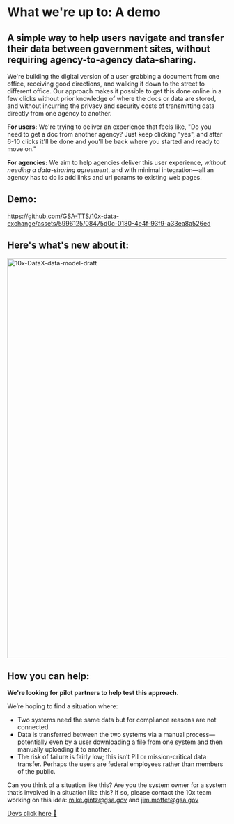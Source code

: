 # What we're up to: A demo

## A simple way to help users navigate and transfer their data between government sites, without requiring agency-to-agency data-sharing.

We're building the digital version of a user grabbing a document from one office, receiving good directions, and walking it down to the street to different office. Our approach makes it possible to get this done online in a few clicks without prior knowledge of where the docs or data are stored, and without incurring the privacy and security costs of transmitting data directly from one agency to another.

**For users:** We're trying to deliver an experience that feels like, "Do you need to get a doc from another agency? Just keep clicking "yes", and after 6-10 clicks it'll be done and you'll be back where you started and ready to move on." 

**For agencies:** We aim to help agencies deliver this user experience, *without needing a data-sharing agreement*, and with minimal integration—all an agency has to do is add links and url params to existing web pages.

## Demo:

https://github.com/GSA-TTS/10x-data-exchange/assets/5996125/08475d0c-0180-4e4f-93f9-a33ea8a526ed

## Here's what's new about it:

<img width="918" alt="10x-DataX-data-model-draft" src="https://github.com/GSA-TTS/10x-data-exchange/assets/5996125/4d58eeab-7067-46ce-8220-6cd451f5c34a">


## How you can help:

**We're looking for pilot partners to help test this approach.**

We’re hoping to find a situation where:

- Two systems need the same data but for compliance reasons are not connected.
- Data is transferred between the two systems via a manual process—potentially even by a user downloading a file from one system and then manually uploading it to another.
- The risk of failure is fairly low; this isn’t PII or mission-critical data transfer. Perhaps the users are federal employees rather than members of the public.

Can you think of a situation like this? Are you the system owner for a system that’s involved in a situation like this? If so, please contact the 10x team working on this idea: mike.gintz@gsa.gov and jim.moffet@gsa.gov

[Devs click here 🚀](https://github.com/GSA-TTS/10x-data-exchange/blob/main/DEV_SETUP.md)
